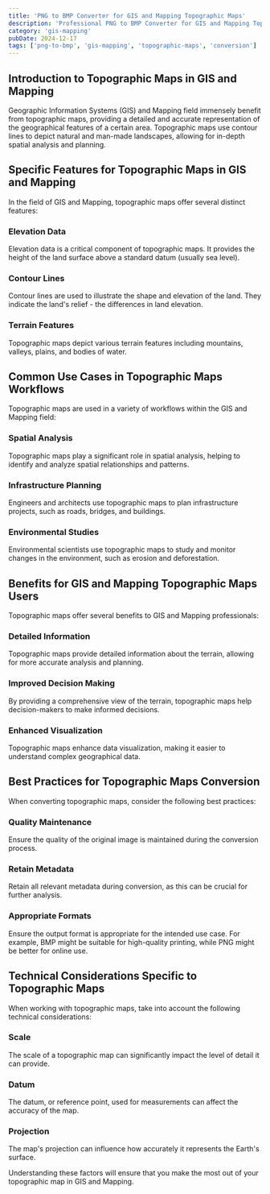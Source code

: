 ```yaml
---
title: 'PNG to BMP Converter for GIS and Mapping Topographic Maps'
description: 'Professional PNG to BMP Converter for GIS and Mapping Topographic Maps. Optimized for GIS and Mapping topographic maps workflows.'
category: 'gis-mapping'
pubDate: 2024-12-17
tags: ['png-to-bmp', 'gis-mapping', 'topographic-maps', 'conversion']
---
```


## Introduction to Topographic Maps in GIS and Mapping

Geographic Information Systems (GIS) and Mapping field immensely benefit from topographic maps, providing a detailed and accurate representation of the geographical features of a certain area. Topographic maps use contour lines to depict natural and man-made landscapes, allowing for in-depth spatial analysis and planning. 

## Specific Features for Topographic Maps in GIS and Mapping

In the field of GIS and Mapping, topographic maps offer several distinct features:

### Elevation Data
Elevation data is a critical component of topographic maps. It provides the height of the land surface above a standard datum (usually sea level).

### Contour Lines
Contour lines are used to illustrate the shape and elevation of the land. They indicate the land's relief - the differences in land elevation.

### Terrain Features
Topographic maps depict various terrain features including mountains, valleys, plains, and bodies of water. 

## Common Use Cases in Topographic Maps Workflows

Topographic maps are used in a variety of workflows within the GIS and Mapping field:

### Spatial Analysis
Topographic maps play a significant role in spatial analysis, helping to identify and analyze spatial relationships and patterns.

### Infrastructure Planning
Engineers and architects use topographic maps to plan infrastructure projects, such as roads, bridges, and buildings.

### Environmental Studies
Environmental scientists use topographic maps to study and monitor changes in the environment, such as erosion and deforestation.

## Benefits for GIS and Mapping Topographic Maps Users

Topographic maps offer several benefits to GIS and Mapping professionals:

### Detailed Information
Topographic maps provide detailed information about the terrain, allowing for more accurate analysis and planning.

### Improved Decision Making
By providing a comprehensive view of the terrain, topographic maps help decision-makers to make informed decisions.

### Enhanced Visualization
Topographic maps enhance data visualization, making it easier to understand complex geographical data.

## Best Practices for Topographic Maps Conversion

When converting topographic maps, consider the following best practices:

### Quality Maintenance
Ensure the quality of the original image is maintained during the conversion process. 

### Retain Metadata
Retain all relevant metadata during conversion, as this can be crucial for further analysis.

### Appropriate Formats
Ensure the output format is appropriate for the intended use case. For example, BMP might be suitable for high-quality printing, while PNG might be better for online use.

## Technical Considerations Specific to Topographic Maps

When working with topographic maps, take into account the following technical considerations:

### Scale
The scale of a topographic map can significantly impact the level of detail it can provide. 

### Datum
The datum, or reference point, used for measurements can affect the accuracy of the map.

### Projection
The map's projection can influence how accurately it represents the Earth's surface. 

Understanding these factors will ensure that you make the most out of your topographic map in GIS and Mapping.